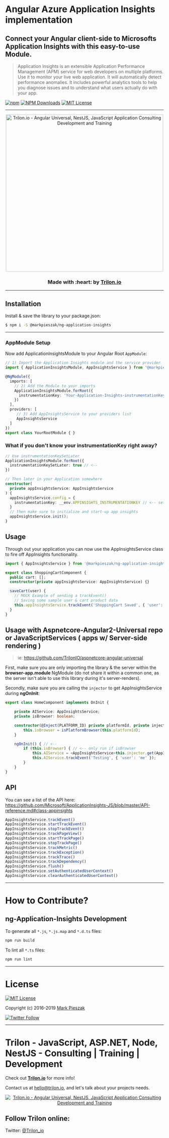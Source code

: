 # Angular Azure Application Insights implementation

## Connect your Angular client-side to Microsofts Application Insights with this easy-to-use Module.

> Application Insights is an extensible Application Performance Management (APM) service for web developers on multiple platforms. Use it to monitor your live web application. It will automatically detect performance anomalies. It includes powerful analytics tools to help you diagnose issues and to understand what users actually do with your app.

[![npm](https://img.shields.io/npm/v/@markpieszak/ng-application-insights.svg?label=npm%20version&color=5b1096&style=for-the-badge)](https://www.npmjs.com/@markpieszak/ng-application-insights)
[![NPM Downloads](https://img.shields.io/npm/dt/@markpieszak/ng-application-insights.svg?color=b31ae7&style=for-the-badge)](https://www.npmjs.com/@markpieszak/ng-application-insights)
[![MIT License](https://img.shields.io/badge/license-MIT-blue.svg?style=for-the-badge&color=e51384)](/LICENSE) 

---

<p align="center">
  <a href="https://trilon.io" target="_blank">
        <img width="500" height="auto" src="https://trilon.io/trilon-logo-clear.png" alt="Trilon.io - Angular Universal, NestJS, JavaScript Application Consulting Development and Training">
  </a>
</p>


<h3 align="center"> Made with :heart: by <a href="https://trilon.io">Trilon.io</a></h3>

---

## Installation

Install & save the library to your package.json:

```bash
$ npm i -S @markpieszak/ng-application-insights
```

---

### AppModule Setup

Now add ApplicationInsightsModule to your Angular Root `AppModule`:

```typescript
// 1) Import the Application Insights module and the service provider
import { ApplicationInsightsModule, AppInsightsService } from '@markpieszak/ng-application-insights';

@NgModule({
  imports: [
    // 2) Add the Module to your imports
    ApplicationInsightsModule.forRoot({
      instrumentationKey: 'Your-Application-Insights-instrumentationKey'
    })
  ],
  providers: [ 
     // 3) Add AppInsightsService to your providers list
     AppInsightsService
  ]
})
export class YourRootModule { }
```

### What if you don't know your instrumentationKey right away?

```typescript
// Use instrumentationKeySetLater
ApplicationInsightsModule.forRoot({
  instrumentationKeySetLater: true // <--
})

// Then later in your Application somewhere
constructor(
  private appInsightsService: AppInsightsService
) {
  appInsightsService.config = {
    instrumentationKey: __env.APPINSIGHTS_INSTRUMENTATIONKEY // <-- set it later sometime
  }
  // then make sure to initialize and start-up app insights
  appInsightsService.init();
}

```

## Usage

Through out your application you can now use the AppInsightsService class to fire off AppInsights functionality.

```typescript
import { AppInsightsService } from '@markpieszak/ng-application-insights';

export class ShoppingCartComponent {
  public cart: [];
  constructor(private appInsightsService: AppInsightsService) {}

  saveCart(user) {
    // MOCK Example of sending a trackEvent()
    // Saving some sample user & cart product data
    this.appInsightsService.trackEvent('ShoppingCart Saved', { 'user': user.id, 'cart': cart.id });
  }
}
```

## Usage with Aspnetcore-Angular2-Universal repo or JavaScriptServices ( apps w/ Server-side rendering )

> ie: https://github.com/TrilonIO/aspnetcore-angular-universal

First, make sure you are only importing the library & the server within the **browser-app.module** NgModule (do not share it within a common one, as the server isn't able to use this library during it's server-renders).

Secondly, make sure you are calling the `injector` to get AppInsightsService during **ngOnInit**:

```typescript
export class HomeComponent implements OnInit {

    private AIService: AppInsightsService;
    private isBrowser: boolean;

    constructor(@Inject(PLATFORM_ID) private platformId, private injector: Injector) {
        this.isBrowser = isPlatformBrowser(this.platformId);
    }

    ngOnInit() { // <-- 
        if (this.isBrowser) { // <-- only run if isBrowser
            this.AIService = <AppInsightsService>this.injector.get(AppInsightsService); // <-- using the Injector, get the Service
            this.AIService.trackEvent('Testing', { 'user': 'me' });
        } 
    }
}
```

## API

You can see a list of the API here: https://github.com/Microsoft/ApplicationInsights-JS/blob/master/API-reference.md#class-appinsights

```typescript
AppInsightsService.trackEvent()
AppInsightsService.startTrackEvent()
AppInsightsService.stopTrackEvent()
AppInsightsService.trackPageView()
AppInsightsService.startTrackPage()
AppInsightsService.stopTrackPage()
AppInsightsService.trackMetric()
AppInsightsService.trackException()
AppInsightsService.trackTrace()
AppInsightsService.trackDependency()
AppInsightsService.flush()
AppInsightsService.setAuthenticatedUserContext()
AppInsightsService.clearAuthenticatedUserContext()
```

---

# How to Contribute?

## ng-Application-Insights Development

To generate all `*.js`, `*.js.map` and `*.d.ts` files:

```bash
npm run build
```

To lint all `*.ts` files:

```bash
npm run lint
```

----

# License

[![MIT License](https://img.shields.io/badge/license-MIT-blue.svg?style=for-the-badge&color=e51384)](/LICENSE) 

Copyright (c) 2016-2019 [Mark Pieszak](https://github.com/MarkPieszak)

[![Twitter Follow](https://img.shields.io/twitter/follow/MarkPieszak.svg?style=social)](https://twitter.com/MarkPieszak)

----

# Trilon - JavaScript, ASP.NET, Node, NestJS - Consulting | Training | Development

Check out **[Trilon.io](https://Trilon.io)** for more info! 

Contact us at <hello@trilon.io>, and let's talk about your projects needs.

<p align="center">
  <a href="https://trilon.io" target="_blank">
        <img src="https://trilon.io/trilon-logo-clear.png" alt="Trilon.io - Angular Universal, NestJS, JavaScript Application Consulting Development and Training">
  </a>
</p>

## Follow Trilon online:

Twitter: [@Trilon_io](http://twitter.com/Trilon_io)

